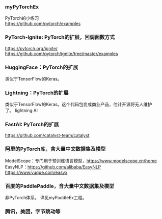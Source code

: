 ### myPyTorchEx
PyTorch的小练习   
https://github.com/pytorch/examples

### PyTorch-Ignite: PyTorch的扩展，回调函数方式
https://pytorch.org/ignite/   
https://github.com/pytorch/ignite/tree/master/examples

### HuggingFace：PyTorch的扩展
类似于TensorFlow的Keras。  


### Lightning：PyTorch的扩展
类似于TensorFlow的Keras。这个代码包变成商业产品，估计开源将无人维护了。 lightning AI  

### FastAI: PyTorch的扩展


https://github.com/catalyst-team/catalyst

### 阿里的PyTorch库，含大量中文数据集及模型
ModelScope：专门用于预训练语言模型，https://www.modelscope.cn/home  
EasyNLP：https://github.com/alibaba/EasyNLP  
https://www.yuque.com/easyx  

### 百度的PaddlePaddle，含大量中文数据集及模型
非PyTorch体系。  详见myPaddleEx工程。

### 腾讯，美团，字节跳动等




